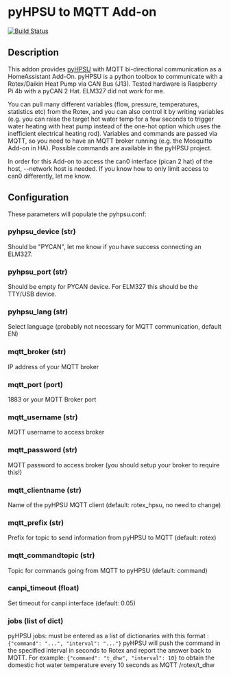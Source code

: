 # pyHPSU to MQTT Add-on
[![Build Status](https://travis-ci.com/m-reuter/ha-addons.svg?branch=master)](https://travis-ci.com/m-reuter/ha-addons)

## Description

This addon provides [pyHPSU](https://github.com/Spanni26/pyHPSU) with MQTT bi-directional communication as a HomeAssistant Add-On.
pyHPSU is a python toolbox to communicate with a Rotex/Daikin Heat Pump via CAN Bus (J13). 
Tested hardware is Raspberry Pi 4b with a pyCAN 2 Hat. ELM327 did not work for me.

You can pull many different variables (flow, pressure, temperatures, statistics etc) from the Rotex,
and you can also control it by writing variables (e.g. you can raise the target hot water temp for a few 
seconds to trigger water heating with heat pump instead of the one-hot option which uses the inefficient 
electrical heating rod). Variables and commands are passed via MQTT, so you need to have an MQTT broker 
running (e.g. the Mosquitto Add-on in HA). Possible commands are available in the pyHPSU project.

In order for this Add-on to access the can0 interface (pican 2 hat) of the host, --network host is needed. 
If you know how to only limit access to can0 differently, let me know. 

## Configuration

These parameters will populate the pyhpsu.conf:

### pyhpsu_device (str)

Should be "PYCAN", let me know if you have success connecting an ELM327.

### pyhpsu_port (str)

Should be empty for PYCAN device. For ELM327 this should be the TTY/USB device. 

### pyhpsu_lang (str)

Select language (probably not necessary for MQTT communication, default EN)

### mqtt_broker (str)

IP address of your MQTT broker

### mqtt_port (port)

1883 or your MQTT Broker port

### mqtt_username (str)

MQTT username to access broker

### mqtt_password (str)

MQTT password to access broker (you should setup your broker to require this!)

### mqtt_clientname (str)

Name of the pyHPSU MQTT client (default: rotex_hpsu, no need to change)

### mqtt_prefix (str)

Prefix for topic to send information from pyHPSU to MQTT (default: rotex)

### mqtt_commandtopic (str)

Topic for commands going from MQTT to pyHPSU (default: command)

### canpi_timeout (float)

Set timeout for canpi interface (default: 0.05)

### jobs (list of dict)

pyHPSU jobs: must be entered as a list of dictionaries with this format : `{"command": "...", "interval": "..."}`
pyHPSU will push the command in the specified interval in seconds to Rotex and report the answer back to MQTT.
For example: 
`{"command": "t_dhw", "interval": 10}`
to obtain the domestic hot water temperature every 10 seconds as MQTT /rotex/t_dhw

